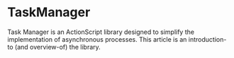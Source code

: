 TaskManager
===========

Task Manager is an ActionScript library designed to simplify the implementation of asynchronous processes. This article is an introduction-to (and overview-of) the library.
